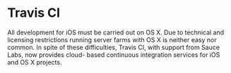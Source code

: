 # Travis CI

All development for iOS must be carried out on OS X. Due to technical and licensing restrictions running server farms with OS X is neither easy nor common. In spite of these difficulties, Travis CI, with support from Sauce Labs, now provides cloud- based continuous integration services for iOS and OS X projects.
